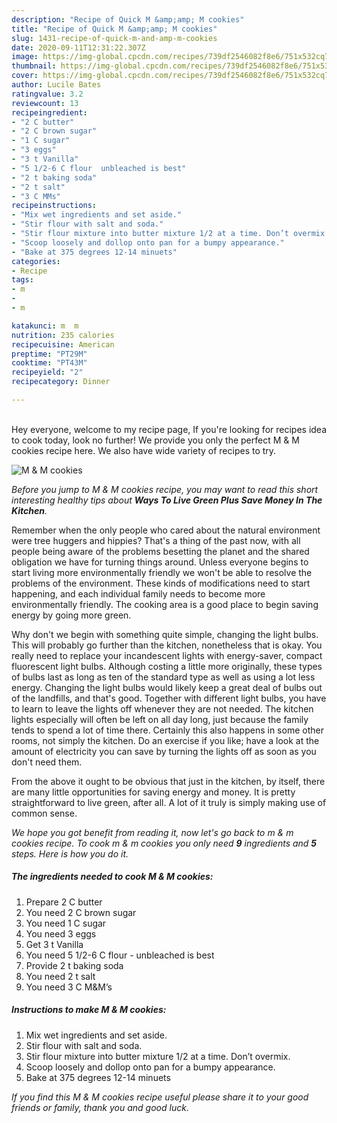 ```yaml
---
description: "Recipe of Quick M &amp;amp; M cookies"
title: "Recipe of Quick M &amp;amp; M cookies"
slug: 1431-recipe-of-quick-m-and-amp-m-cookies
date: 2020-09-11T12:31:22.307Z
image: https://img-global.cpcdn.com/recipes/739df2546082f8e6/751x532cq70/m-m-cookies-recipe-main-photo.jpg
thumbnail: https://img-global.cpcdn.com/recipes/739df2546082f8e6/751x532cq70/m-m-cookies-recipe-main-photo.jpg
cover: https://img-global.cpcdn.com/recipes/739df2546082f8e6/751x532cq70/m-m-cookies-recipe-main-photo.jpg
author: Lucile Bates
ratingvalue: 3.2
reviewcount: 13
recipeingredient:
- "2 C butter"
- "2 C brown sugar"
- "1 C sugar"
- "3 eggs"
- "3 t Vanilla"
- "5 1/2-6 C flour  unbleached is best"
- "2 t baking soda"
- "2 t salt"
- "3 C MMs"
recipeinstructions:
- "Mix wet ingredients and set aside."
- "Stir flour with salt and soda."
- "Stir flour mixture into butter mixture 1/2 at a time. Don’t overmix."
- "Scoop loosely and dollop onto pan for a bumpy appearance."
- "Bake at 375 degrees 12-14 minuets"
categories:
- Recipe
tags:
- m
- 
- m

katakunci: m  m 
nutrition: 235 calories
recipecuisine: American
preptime: "PT29M"
cooktime: "PT43M"
recipeyield: "2"
recipecategory: Dinner

---
```

<br>
Hey everyone, welcome to my recipe page, If you're looking for recipes idea to cook today, look no further! We provide you only the perfect M &amp; M cookies recipe here. We also have wide variety of recipes to try.
<br>


![M &amp; M cookies](https://img-global.cpcdn.com/recipes/739df2546082f8e6/751x532cq70/m-m-cookies-recipe-main-photo.jpg)

<i>Before you jump to M &amp; M cookies recipe, you may want to read this short interesting healthy tips about 
<strong>Ways To Live Green Plus Save Money In The Kitchen</strong>.</i>
</br>

Remember when the only people who cared about the natural environment were tree huggers and hippies? That's a thing of the past now, with all people being aware of the problems besetting the planet and the shared obligation we have for turning things around. Unless everyone begins to start living more environmentally friendly we won't be able to resolve the problems of the environment. These kinds of modifications need to start happening, and each individual family needs to become more environmentally friendly. The cooking area is a good place to begin saving energy by going more green.

Why don't we begin with something quite simple, changing the light bulbs. This will probably go further than the kitchen, nonetheless that is okay. You really need to replace your incandescent lights with energy-saver, compact fluorescent light bulbs. Although costing a little more originally, these types of bulbs last as long as ten of the standard type as well as using a lot less energy. Changing the light bulbs would likely keep a great deal of bulbs out of the landfills, and that's good. Together with different light bulbs, you have to learn to leave the lights off whenever they are not needed. The kitchen lights especially will often be left on all day long, just because the family tends to spend a lot of time there. Certainly this also happens in some other rooms, not simply the kitchen. Do an exercise if you like; have a look at the amount of electricity you can save by turning the lights off as soon as you don't need them.

From the above it ought to be obvious that just in the kitchen, by itself, there are many little opportunities for saving energy and money. It is pretty straightforward to live green, after all. A lot of it truly is simply making use of common sense.


<i>We hope you got benefit from reading it, now let's go back to m &amp; m cookies recipe. To cook m &amp; m cookies you only need <strong>9</strong> ingredients and <strong>5</strong> steps. Here is how you do it.
</i>

##### The ingredients needed to cook M &amp; M cookies:

1. Prepare 2 C butter
1. You need 2 C brown sugar
1. You need 1 C sugar
1. You need 3 eggs
1. Get 3 t Vanilla
1. You need 5 1/2-6 C flour - unbleached is best
1. Provide 2 t baking soda
1. You need 2 t salt
1. You need 3 C M&amp;M’s


##### Instructions to make M &amp; M cookies:

1. Mix wet ingredients and set aside.
1. Stir flour with salt and soda.
1. Stir flour mixture into butter mixture 1/2 at a time. Don’t overmix.
1. Scoop loosely and dollop onto pan for a bumpy appearance.
1. Bake at 375 degrees 12-14 minuets


<i>If you find this M &amp; M cookies recipe useful please share it to your good friends or family, thank you and good luck.</i>
